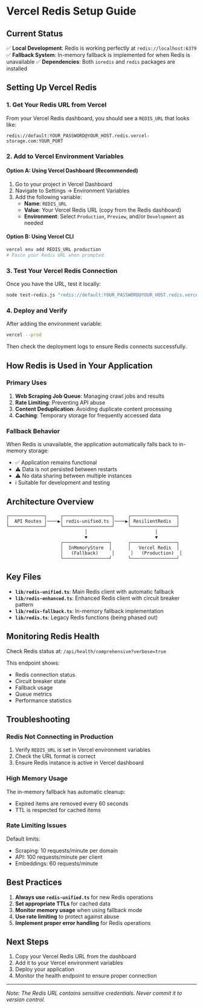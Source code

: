# Vercel Redis Setup Guide

## Current Status
✅ **Local Development**: Redis is working perfectly at `redis://localhost:6379`
✅ **Fallback System**: In-memory fallback is implemented for when Redis is unavailable
✅ **Dependencies**: Both `ioredis` and `redis` packages are installed

## Setting Up Vercel Redis

### 1. Get Your Redis URL from Vercel
From your Vercel Redis dashboard, you should see a `REDIS_URL` that looks like:
```
redis://default:YOUR_PASSWORD@YOUR_HOST.redis.vercel-storage.com:YOUR_PORT
```

### 2. Add to Vercel Environment Variables

#### Option A: Using Vercel Dashboard (Recommended)
1. Go to your project in Vercel Dashboard
2. Navigate to Settings → Environment Variables
3. Add the following variable:
   - **Name**: `REDIS_URL`
   - **Value**: Your Vercel Redis URL (copy from the Redis dashboard)
   - **Environment**: Select `Production`, `Preview`, and/or `Development` as needed

#### Option B: Using Vercel CLI
```bash
vercel env add REDIS_URL production
# Paste your Redis URL when prompted
```

### 3. Test Your Vercel Redis Connection
Once you have the URL, test it locally:
```bash
node test-redis.js "redis://default:YOUR_PASSWORD@YOUR_HOST.redis.vercel-storage.com:YOUR_PORT"
```

### 4. Deploy and Verify
After adding the environment variable:
```bash
vercel --prod
```

Then check the deployment logs to ensure Redis connects successfully.

## How Redis is Used in Your Application

### Primary Uses
1. **Web Scraping Job Queue**: Managing crawl jobs and results
2. **Rate Limiting**: Preventing API abuse
3. **Content Deduplication**: Avoiding duplicate content processing
4. **Caching**: Temporary storage for frequently accessed data

### Fallback Behavior
When Redis is unavailable, the application automatically falls back to in-memory storage:
- ✅ Application remains functional
- ⚠️ Data is not persisted between restarts
- ⚠️ No data sharing between multiple instances
- ℹ️ Suitable for development and testing

## Architecture Overview

```
┌─────────────┐     ┌──────────────────┐     ┌─────────────────┐
│  API Routes │────▶│ redis-unified.ts │────▶│ ResilientRedis  │
└─────────────┘     └──────────────────┘     └─────────────────┘
                             │                         │
                             ▼                         ▼
                    ┌─────────────────┐      ┌─────────────────┐
                    │  InMemoryStore  │      │   Vercel Redis  │
                    │   (Fallback)     │      │   (Production)  │
                    └─────────────────┘      └─────────────────┘
```

## Key Files

- **`lib/redis-unified.ts`**: Main Redis client with automatic fallback
- **`lib/redis-enhanced.ts`**: Enhanced Redis client with circuit breaker pattern
- **`lib/redis-fallback.ts`**: In-memory fallback implementation
- **`lib/redis.ts`**: Legacy Redis functions (being phased out)

## Monitoring Redis Health

Check Redis status at: `/api/health/comprehensive?verbose=true`

This endpoint shows:
- Redis connection status
- Circuit breaker state
- Fallback usage
- Queue metrics
- Performance statistics

## Troubleshooting

### Redis Not Connecting in Production
1. Verify `REDIS_URL` is set in Vercel environment variables
2. Check the URL format is correct
3. Ensure Redis instance is active in Vercel dashboard

### High Memory Usage
The in-memory fallback has automatic cleanup:
- Expired items are removed every 60 seconds
- TTL is respected for cached items

### Rate Limiting Issues
Default limits:
- Scraping: 10 requests/minute per domain
- API: 100 requests/minute per client
- Embeddings: 60 requests/minute

## Best Practices

1. **Always use `redis-unified.ts`** for new Redis operations
2. **Set appropriate TTLs** for cached data
3. **Monitor memory usage** when using fallback mode
4. **Use rate limiting** to protect against abuse
5. **Implement proper error handling** for Redis operations

## Next Steps

1. Copy your Vercel Redis URL from the dashboard
2. Add it to your Vercel environment variables
3. Deploy your application
4. Monitor the health endpoint to ensure proper connection

---

*Note: The Redis URL contains sensitive credentials. Never commit it to version control.*